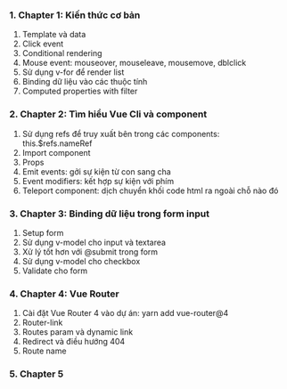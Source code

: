 ### 1. Chapter 1: Kiến thức cơ bản
1. Template và data
2. Click event
3. Conditional rendering
4. Mouse event: mouseover, mouseleave, mousemove, dblclick
5. Sử dụng v-for để render list
6. Binding dữ liệu vào các thuộc tính
7. Computed properties with filter
### 2. Chapter 2: Tìm hiểu Vue Cli và component
1. Sử dụng refs để truy xuất bên trong các components: this.$refs.nameRef
2. Import component 
3. Props
4. Emit events: gởi sự kiện từ con sang cha
5. Event modifiers: kết hợp sự kiện với phím
6. Teleport component: dịch chuyển khối code html ra ngoài chỗ nào đó
### 3. Chapter 3: Binding dữ liệu trong form input
1. Setup form
2. Sử dụng v-model cho input và textarea
3. Xử lý tốt hơn với @submit trong form
3. Sử dụng v-model cho checkbox
4. Validate cho form
### 4. Chapter 4: Vue Router
1. Cài đặt Vue Router 4 vào dự án: yarn add vue-router@4
2. Router-link
3. Routes param và dynamic link
4. Redirect và điều hướng 404
5. Route name
### 5. Chapter 5
